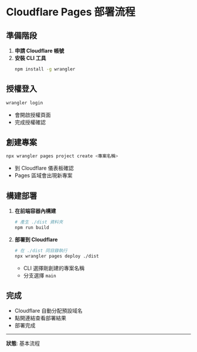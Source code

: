 # Cloudflare Pages 部署流程

## 準備階段

1. **申請 Cloudflare 帳號**
2. **安裝 CLI 工具**
   ```bash
   npm install -g wrangler
   ```

## 授權登入

```bash
wrangler login
```
- 會開啟授權頁面
- 完成授權確認

## 創建專案

```bash
npx wrangler pages project create <專案名稱>
```
- 到 Cloudflare 儀表板確認
- Pages 區域會出現新專案

## 構建部署

1. **在前端容器內構建**
   ```bash
   # 產生 ./dist 資料夾
   npm run build
   ```

2. **部署到 Cloudflare**
   ```bash
   # 在 ./dist 同目錄執行
   npx wrangler pages deploy ./dist
   ```
   - CLI 選擇剛創建的專案名稱
   - 分支選擇 `main`

## 完成

- Cloudflare 自動分配預設域名
- 點開連結查看部署結果
- 部署完成

---

**狀態**: 基本流程